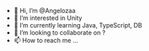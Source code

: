 - 👋 Hi, I’m @Angelozaa
- 👀 I’m interested in Unity
- 🌱 I’m currently learning Java, TypeScript, DB
- 💞️ I’m looking to collaborate on ?
- 📫 How to reach me ...

<!---
Angelozaa/Angelozaa is a ✨ special ✨ repository because its `README.md` (this file) appears on your GitHub profile.
You can click the Preview link to take a look at your changes.
--->
